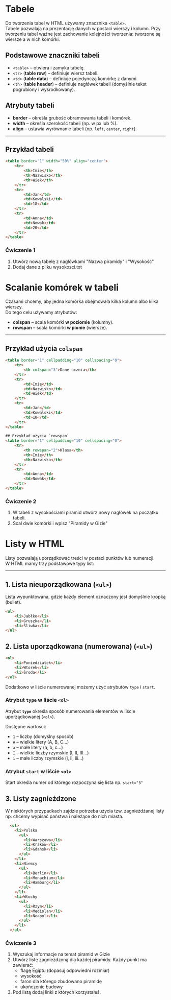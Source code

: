 # Tabele

Do tworzenia tabel w HTML używamy znacznika `<table>`.  
Tabele pozwalają na prezentację danych w postaci wierszy i kolumn. Przy tworzeniu tabel ważne jest zachowanie kolejności tworzenia: tworzone są wiersze a w nich komórki.

## Podstawowe znaczniki tabeli

- `<table>` – otwiera i zamyka tabelę.
- `<tr>` (**table row**) – definiuje wiersz tabeli.
- `<td>` (**table data**) – definiuje pojedynczą komórkę z danymi.
- `<th>` (**table header**) – definiuje nagłówek tabeli (domyślnie tekst pogrubiony i wyśrodkowany).

## Atrybuty tabeli

- **border** – określa grubość obramowania tabeli i komórek.
- **width** – określa szerokość tabeli (np. w px lub %).
- **align** – ustawia wyrównanie tabeli (np. `left`, `center`, `right`).

---

## Przykład tabeli

```html
<table border="1" width="50%" align="center">
    <tr>
        <th>Imię</th>
        <th>Nazwisko</th>
        <th>Wiek</th>
    </tr>
    <tr>
        <td>Jan</td>
        <td>Kowalski</td>
        <td>18</td>
    </tr>
    <tr>
        <td>Anna</td>
        <td>Nowak</td>
        <td>20</td>
    </tr>
</table>
```

### Ćwiczenie 1
1. Utwórz nową tabelę z nagłówkami "Nazwa piramidy" i "Wysokość"
3. Dodaj dane z pliku wysokosci.txt

# Scalanie komórek w tabeli

Czasami chcemy, aby jedna komórka obejmowała kilka kolumn albo kilka wierszy.  
Do tego celu używamy atrybutów:

- **colspan** – scala komórki **w poziomie** (kolumny).
- **rowspan** – scala komórki **w pionie** (wiersze).

---

## Przykład użycia `colspan`

```html
<table border="1" cellpadding="10" cellspacing="0">
    <tr>
        <th colspan="3">Dane ucznia</th>
    </tr>
    <tr>
        <td>Imię</td>
        <td>Nazwisko</td>
        <td>Wiek</td>
    </tr>
    <tr>
        <td>Jan</td>
        <td>Kowalski</td>
        <td>18</td>
    </tr>
</table>

## Przykład użycia `rowspan`
<table border="1" cellpadding="10" cellspacing="0">
    <tr>
        <th rowspan="2">Klasa</th>
        <th>Imię</th>
        <th>Nazwisko</th>
    </tr>
    <tr>
        <td>Anna</td>
        <td>Nowak</td>
    </tr>
</table>
```

### Ćwiczenie 2
1. W tabeli z wysokościami piramid utwórz nowy nagłówek na początku tabeli.
2. Scal dwie komórki i wpisz "Piramidy w Gizie"

# Listy w HTML

Listy pozwalają uporządkować treści w postaci punktów lub numeracji.  
W HTML mamy trzy podstawowe typy list:

---

## 1. Lista nieuporządkowana (`<ul>`)

Lista wypunktowana, gdzie każdy element oznaczony jest domyślnie kropką (bullet).

```html
<ul>
    <li>Jabłko</li>
    <li>Gruszka</li>
    <li>Śliwka</li>
</ul>
```

## 2. Lista uporządkowana (numerowana) (`<ul>`)

```html
<ol>
    <li>Poniedziałek</li>
    <li>Wtorek</li>
    <li>Środa</li>
</ol>
```

Dodatkowo w liście numerowanej możemy użyć atrybutów `type` i `start`.

### Atrybut `type` w liście `<ol>`

Atrybut **`type`** określa sposób numerowania elementów w liście uporządkowanej (`<ol>`).

Dostępne wartości:

- `1` – liczby (domyślny sposób)  
- `A` – wielkie litery (A, B, C...)  
- `a` – małe litery (a, b, c...)  
- `I` – wielkie liczby rzymskie (I, II, III...)  
- `i` – małe liczby rzymskie (i, ii, iii...)  

### Atrybut `start` w liście `<ol>`

Start określa numer od którego rozpoczyna się lista np. `start="5"`

## 3. Listy zagnieżdzone 
W niektórych przypadkach zajdzie potrzeba użycia tzw. zagnieżdżanej listy np. chcemy wypisać państwa i należące do nich miasta.

```html
  <ul>
    <li>Polska
      <ul>
        <li>Warszawa</li>
        <li>Kraków</li>
        <li>Gdańsk</li>
      </ul>
    </li>
    <li>Niemcy
      <ul>
        <li>Berlin</li>
        <li>Monachium</li>
        <li>Hamburg</li>
      </ul>
    </li>
    <li>Włochy
      <ul>
        <li>Rzym</li>
        <li>Mediolan</li>
        <li>Neapol</li>
      </ul>
    </li>
  </ul>
```

### Ćwiczenie 3
1. Wyszukaj informacje na temat piramid w Gizie
2. Utwórz listę zagnieżdzoną dla każdej piramidy. Każdy punkt ma zawierać:
    - flagę Egiptu (dopasuj odpowiedni rozmiar)
    - wysokość
    - faron dla którego zbudowano piramidę
    - ukończenie budowy
3. Pod listą dodaj linki z których korzystałeś.




